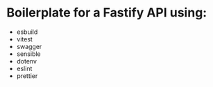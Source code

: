 # Boilerplate for a Fastify API using:
 - esbuild
 - vitest
 - swagger
 - sensible
 - dotenv
 - eslint
 - prettier
